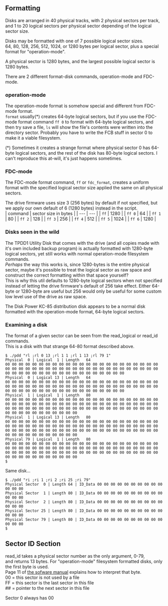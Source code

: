 ## Formatting
Disks are arranged in 40 physical tracks, with 2 physical sectors per track, and 1 to 20 logical sectors per physical sector depending of the logical sector size.  

Disks may be formatted with one of 7 possible logical sector sizes.  
64, 80, 128, 256, 512, 1024, or 1280 bytes per logical sector, plus a special format for "operation-mode".

A physical sector is 1280 bytes, and the largest possible logical sector is 1280 bytes.

There are 2 different format-disk commands, operation-mode and FDC-mode.

### operation-mode
The operation-mode format is somehow special and different from FDC-mode format.  
```format``` usually(*) creates 64-byte logical sectors, but if you use the FDC-mode format command ```ff 0``` to format with 64-byte logical sectors, and then try save a file, ```ls``` will show the file's contents were written into the directory sector. Probably you have to write the FCB stuff in sector 0 to make it a viable filesystem.

(*) Sometimes it creates a strange format where physical sector 0 has 64-byte logical sectors, and the rest of the disk has 80-byte logical sectors. I can't reproduce this at-will, it's just happens sometimes.

### FDC-mode
The FDC-mode format command, ```ff``` or ```fdc_format```, creates a uniform format with the specified logical sector size applied the same on all physical sectors.

The drive firmware uses size 3 (256 bytes) by default if not specified, but we apply our own default of 6 (1280 bytes) instead in the script.  
| command | sector size in bytes |
| --- | --- |
| ```ff``` | 1280 |
| ```ff 0``` | 64 |
| ```ff 1``` | 80 |
| ```ff 2``` | 128 |
| ```ff 3``` | 256 |
| ```ff 4``` | 512 |
| ```ff 5``` | 1024 |
| ```ff 6``` | 1280 |

### Disks seen in the wild
The TPDD1 Utility Disk that comes with the drive (and all copies made with it's own included backup program) is actually formatted with 1280-byte logical sectors, yet still works with normal operation-mode filesystem commands.  
*Perhaps* the way this works is, since 1280-bytes is the entire physical sector, maybe it's possible to treat the logical sector as raw space and construct the correct formatting within that space yourself?  
This is why this util defaults to 1280-byte logical sectors when not specified instead of letting the drive firmware's default of 256 take effect. Either 64-byte or 1280-byte are useful but 256 would only be useful for some custom low level use of the drive as raw space.  

The Disk Power KC-85 distribution disk appears to be a normal disk formatted with the operation-mode format, 64-byte logical sectors.

### Examining a disk
The format of a given sector can be seen from the read_logical or read_id commands.  
This is a disk with that strange 64-80 format described above.  
```
$ ./pdd "rl ;rl 0 13 ;rl 1 1 ;rl 1 13 ;rl 79 1"
Physical  0 | Logical  1 | Length   64
00 00 00 00 00 00 00 00 00 00 00 00 00 00 00 00 00 00 00 00 00 00 00 00 00 00 00 00 00 00 00 00 00 00 00 00 00 00 00 00 00 00 00 00 00 00 00 00 00 00 00 00 00 00 00 00 00 00 00 00 00 00 00 00
Physical  0 | Logical 13 | Length   64
00 00 00 00 00 00 00 00 00 00 00 00 00 00 00 00 00 00 00 00 00 00 00 00 00 00 00 00 00 00 00 00 00 00 00 00 00 00 00 00 00 00 00 00 00 00 00 00 00 00 00 00 00 00 00 00 00 00 00 00 00 00 00 00
Physical  1 | Logical  1 | Length   80
00 00 00 00 00 00 00 00 00 00 00 00 00 00 00 00 00 00 00 00 00 00 00 00 00 00 00 00 00 00 00 00 00 00 00 00 00 00 00 00 00 00 00 00 00 00 00 00 00 00 00 00 00 00 00 00 00 00 00 00 00 00 00 00 00 00 00 00 00 00 00 00 00 00 00 00 00 00 00 00
Physical  1 | Logical 13 | Length   80
00 00 00 00 00 00 00 00 00 00 00 00 00 00 00 00 00 00 00 00 00 00 00 00 00 00 00 00 00 00 00 00 00 00 00 00 00 00 00 00 00 00 00 00 00 00 00 00 00 00 00 00 00 00 00 00 00 00 00 00 00 00 00 00 00 00 00 00 00 00 00 00 00 00 00 00 00 00 00 00
Physical 79 | Logical  1 | Length   80
00 00 00 00 00 00 00 00 00 00 00 00 00 00 00 00 00 00 00 00 00 00 00 00 00 00 00 00 00 00 00 00 00 00 00 00 00 00 00 00 00 00 00 00 00 00 00 00 00 00 00 00 00 00 00 00 00 00 00 00 00 00 00 00 00 00 00 00 00 00 00 00 00 00 00 00 00 00 00 00
$
```

Same disk...  
```
$ ./pdd "ri ;ri 1 ;ri 2 ;ri 25 ;ri 79"
Physical Sector  0 | Length 64 | ID_Data 00 00 00 00 00 00 00 00 00 00 00 00 00
Physical Sector  1 | Length 80 | ID_Data 00 00 00 00 00 00 00 00 00 00 00 00 00
Physical Sector  2 | Length 80 | ID_Data 00 00 00 00 00 00 00 00 00 00 00 00 00
Physical Sector 25 | Length 80 | ID_Data 00 00 00 00 00 00 00 00 00 00 00 00 00
Physical Sector 79 | Length 80 | ID_Data 00 00 00 00 00 00 00 00 00 00 00 00 00
$ 
```

## Sector ID Section
read_id takes a physical sector number as the only argument, 0-79,  
and returns 13 bytes.
For "operation-mode" filesystem formatted disks, only the first byte is used.  
Page 11 of [the sofware manual](Tandy_Portable_Disk_Drive_Software_Manual_26-3808S.pdf) explains how to interpret that byte.  
00 = this sector is not used by a file  
FF = this sector is the last sector in this file  
\#\# = pointer to the next sector in this file  

Sector 0 always has 00
